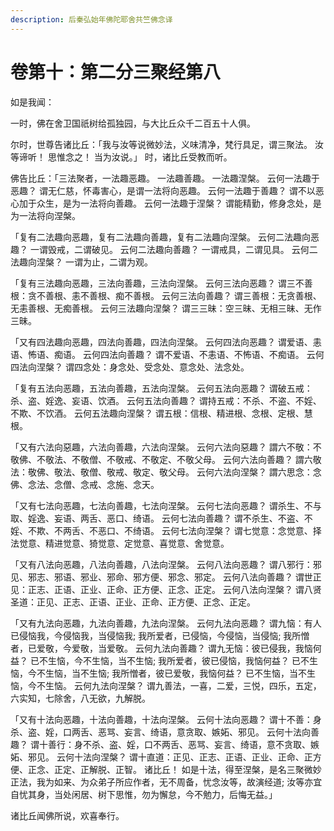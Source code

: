 ```yaml
---
description: 后秦弘始年佛陀耶舍共竺佛念译
---
```


# 卷第十：第二分三聚经第八

如是我闻：

一时，佛在舍卫国祇树给孤独园，与大比丘众千二百五十人俱。

尔时，世尊告诸比丘：「我与汝等说微妙法，义味清净，梵行具足，谓三聚法。 汝等谛听！ 思惟念之！ 当为汝说。」 时，诸比丘受教而听。

佛告比丘：「三法聚者，一法趣恶趣。 一法趣善趣。 一法趣涅槃。 云何一法趣于恶趣？ 谓无仁慈，怀毒害心，是谓一法将向恶趣。 云何一法趣于善趣？ 谓不以恶心加于众生，是为一法将向善趣。 云何一法趣于涅槃？ 谓能精勤，修身念处，是为一法将向涅槃。

「复有二法趣向恶趣，复有二法趣向善趣，复有二法趣向涅槃。 云何二法趣向恶趣？ 一谓毁戒，二谓破见。 云何二法趣向善趣？ 一谓戒具，二谓见具。 云何二法趣向涅槃？ 一谓为止，二谓为观。

「复有三法趣向恶趣，三法向善趣，三法向涅槃。 云何三法向恶趣？ 谓三不善根：贪不善根、恚不善根、痴不善根。 云何三法向善趣？ 谓三善根：无贪善根、无恚善根、无痴善根。 云何三法趣向涅槃？ 谓三三昧：空三昧、无相三昧、无作三昧。

「又有四法趣向恶趣，四法向善趣，四法向涅槃。 云何四法向恶趣？ 谓爱语、恚语、怖语、痴语。 云何四法向善趣？ 谓不爱语、不恚语、不怖语、不痴语。 云何四法向涅槃？ 谓四念处：身念处、受念处、意念处、法念处。

「复有五法向恶趣，五法向善趣，五法向涅槃。 云何五法向恶趣？ 谓破五戒：杀、盗、婬逸、妄语、饮酒。 云何五法向善趣？ 谓持五戒：不杀、不盗、不婬、不欺、不饮酒。 云何五法趣向涅槃？ 谓五根：信根、精进根、念根、定根、慧根。

「又有六法向惡趣，六法向善趣，六法向涅槃。 云何六法向惡趣？ 謂六不敬：不敬佛、不敬法、不敬僧、不敬戒、不敬定、不敬父母。 云何六法向善趣？ 謂六敬法：敬佛、敬法、敬僧、敬戒、敬定、敬父母。 云何六法向涅槃？ 謂六思念：念佛、念法、念僧、念戒、念施、念天。

「又有七法向恶趣，七法向善趣，七法向涅槃。 云何七法向恶趣？ 谓杀生、不与取、婬逸、妄语、两舌、恶口、绮语。 云何七法向善趣？ 谓不杀生、不盗、不婬、不欺、不两舌、不恶口、不绮语。 云何七法向涅槃？ 谓七觉意：念觉意、择法觉意、精进觉意、猗觉意、定觉意、喜觉意、舍觉意。

「又有八法向恶趣，八法向善趣，八法向涅槃。 云何八法向恶趣？ 谓八邪行：邪见、邪志、邪语、邪业、邪命、邪方便、邪念、邪定。 云何八法向善趣？ 谓世正见：正志、正语、正业、正命、正方便、正念、正定。 云何八法向涅槃？ 谓八贤圣道：正见、正志、正语、正业、正命、正方便、正念、正定。

「又有九法向恶趣，九法向善趣，九法向涅槃。 云何九法向恶趣？ 谓九恼：有人已侵恼我，今侵恼我，当侵恼我; 我所爱者，已侵恼，今侵恼，当侵恼; 我所憎者，已爱敬，今爱敬，当爱敬。 云何九法向善趣？ 谓九无恼：彼已侵我，我恼何益？ 已不生恼，今不生恼，当不生恼; 我所爱者，彼已侵恼，我恼何益？ 已不生恼，今不生恼，当不生恼; 我所憎者，彼已爱敬，我恼何益？ 已不生恼，当不生恼，今不生恼。 云何九法向涅槃？ 谓九善法，一喜，二爱，三悦，四乐，五定，六实知，七除舍，八无欲，九解脱。

「又有十法向恶趣，十法向善趣，十法向涅槃。 云何十法向恶趣？ 谓十不善：身杀、盗、婬，口两舌、恶骂、妄言、绮语，意贪取、嫉妬、邪见。 云何十法向善趣？ 谓十善行：身不杀、盗、婬，口不两舌、恶骂、妄言、绮语，意不贪取、嫉妬、邪见。 云何十法向涅槃？ 谓十直道：正见、正志、正语、正业、正命、正方便、正念、正定、正解脱、正智。 诸比丘！ 如是十法，得至涅槃，是名三聚微妙正法，我为如来、为众弟子所应作者，无不周备，忧念汝等，故演经道; 汝等亦宜自忧其身，当处闲居、树下思惟，勿为懈怠，今不勉力，后悔无益。」

诸比丘闻佛所说，欢喜奉行。
